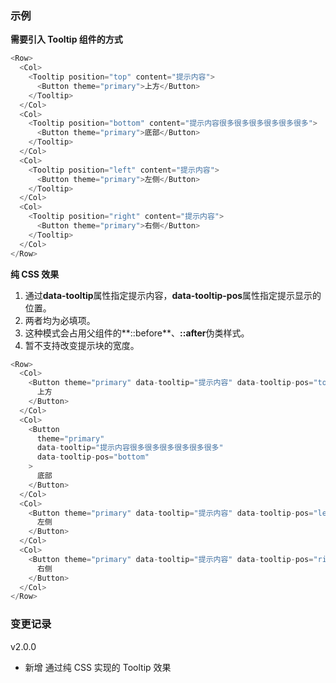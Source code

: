 ### 示例

**需要引入 Tooltip 组件的方式**

```js
<Row>
  <Col>
    <Tooltip position="top" content="提示内容">
      <Button theme="primary">上方</Button>
    </Tooltip>
  </Col>
  <Col>
    <Tooltip position="bottom" content="提示内容很多很多很多很多很多很多">
      <Button theme="primary">底部</Button>
    </Tooltip>
  </Col>
  <Col>
    <Tooltip position="left" content="提示内容">
      <Button theme="primary">左侧</Button>
    </Tooltip>
  </Col>
  <Col>
    <Tooltip position="right" content="提示内容">
      <Button theme="primary">右侧</Button>
    </Tooltip>
  </Col>
</Row>
```

**纯 CSS 效果**

1. 通过**data-tooltip**属性指定提示内容，**data-tooltip-pos**属性指定提示显示的位置。
2. 两者均为必填项。
3. 这种模式会占用父组件的**::before**、**::after**伪类样式。
4. 暂不支持改变提示块的宽度。

```js
<Row>
  <Col>
    <Button theme="primary" data-tooltip="提示内容" data-tooltip-pos="top">
      上方
    </Button>
  </Col>
  <Col>
    <Button
      theme="primary"
      data-tooltip="提示内容很多很多很多很多很多很多"
      data-tooltip-pos="bottom"
    >
      底部
    </Button>
  </Col>
  <Col>
    <Button theme="primary" data-tooltip="提示内容" data-tooltip-pos="left">
      左侧
    </Button>
  </Col>
  <Col>
    <Button theme="primary" data-tooltip="提示内容" data-tooltip-pos="right">
      右侧
    </Button>
  </Col>
</Row>
```

### 变更记录

v2.0.0

* 新增 通过纯 CSS 实现的 Tooltip 效果
